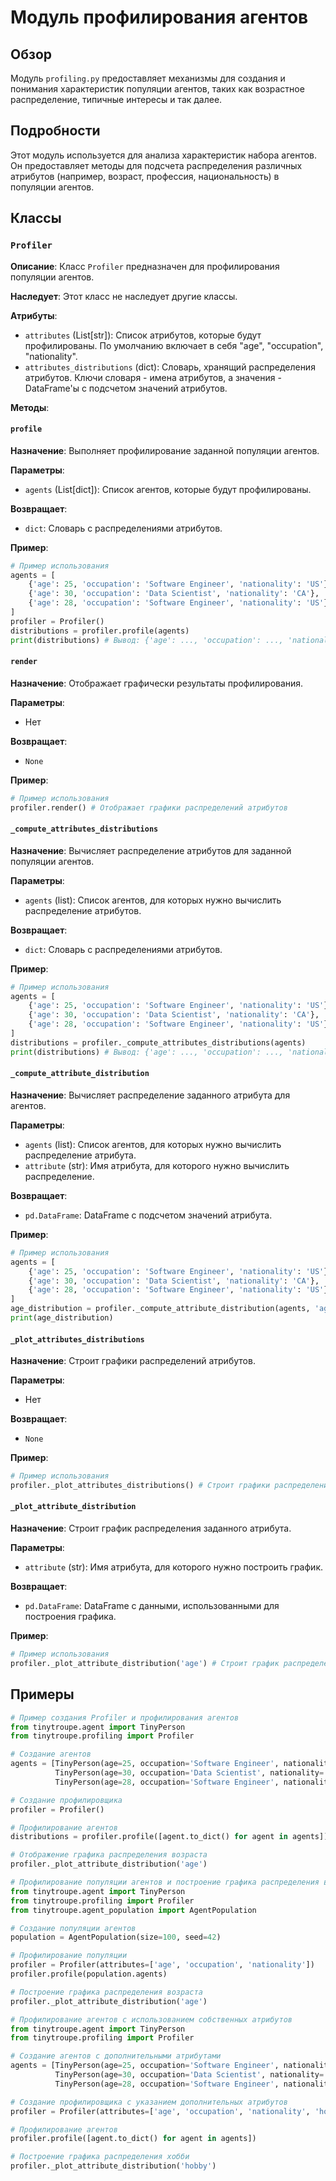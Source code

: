 # Модуль профилирования агентов

## Обзор

Модуль `profiling.py` предоставляет механизмы для создания и понимания характеристик популяции агентов, таких как возрастное распределение, типичные интересы и так далее.

## Подробности

Этот модуль используется для анализа характеристик набора агентов. Он предоставляет методы для подсчета распределения различных атрибутов (например, возраст, профессия, национальность) в популяции агентов. 

## Классы

### `Profiler`

**Описание**: Класс `Profiler`  предназначен для профилирования популяции агентов.

**Наследует**:  Этот класс не наследует другие классы.

**Атрибуты**:
 - `attributes` (List[str]): Список атрибутов, которые будут профилированы. По умолчанию включает в себя "age", "occupation", "nationality".
 - `attributes_distributions` (dict): Словарь, хранящий распределения атрибутов. Ключи словаря - имена атрибутов, а значения - DataFrame'ы с подсчетом значений атрибутов.

**Методы**:

#### `profile`

**Назначение**: Выполняет профилирование заданной популяции агентов.

**Параметры**:
 - `agents` (List[dict]): Список агентов, которые будут профилированы.

**Возвращает**:
 - `dict`: Словарь с распределениями атрибутов.

**Пример**:

```python
# Пример использования 
agents = [
    {'age': 25, 'occupation': 'Software Engineer', 'nationality': 'US'},
    {'age': 30, 'occupation': 'Data Scientist', 'nationality': 'CA'},
    {'age': 28, 'occupation': 'Software Engineer', 'nationality': 'US'}
]
profiler = Profiler()
distributions = profiler.profile(agents)
print(distributions) # Вывод: {'age': ..., 'occupation': ..., 'nationality': ...}
```

#### `render`

**Назначение**:  Отображает графически результаты профилирования.

**Параметры**:  
 - Нет

**Возвращает**:
 - `None` 

**Пример**:

```python
# Пример использования
profiler.render() # Отображает графики распределений атрибутов
```

#### `_compute_attributes_distributions`

**Назначение**: Вычисляет распределение атрибутов для заданной популяции агентов.

**Параметры**:
 - `agents` (list): Список агентов, для которых нужно вычислить распределение атрибутов.

**Возвращает**:
 - `dict`: Словарь с распределениями атрибутов.

**Пример**:

```python
# Пример использования
agents = [
    {'age': 25, 'occupation': 'Software Engineer', 'nationality': 'US'},
    {'age': 30, 'occupation': 'Data Scientist', 'nationality': 'CA'},
    {'age': 28, 'occupation': 'Software Engineer', 'nationality': 'US'}
]
distributions = profiler._compute_attributes_distributions(agents)
print(distributions) # Вывод: {'age': ..., 'occupation': ..., 'nationality': ...}
```

#### `_compute_attribute_distribution`

**Назначение**: Вычисляет распределение заданного атрибута для агентов.

**Параметры**:
 - `agents` (list): Список агентов, для которых нужно вычислить распределение атрибута.
 - `attribute` (str): Имя атрибута, для которого нужно вычислить распределение.

**Возвращает**:
 - `pd.DataFrame`: DataFrame с подсчетом значений атрибута.

**Пример**:

```python
# Пример использования
agents = [
    {'age': 25, 'occupation': 'Software Engineer', 'nationality': 'US'},
    {'age': 30, 'occupation': 'Data Scientist', 'nationality': 'CA'},
    {'age': 28, 'occupation': 'Software Engineer', 'nationality': 'US'}
]
age_distribution = profiler._compute_attribute_distribution(agents, 'age')
print(age_distribution) 
```

#### `_plot_attributes_distributions`

**Назначение**: Строит графики распределений атрибутов.

**Параметры**:
 -  Нет

**Возвращает**:
 - `None`

**Пример**:

```python
# Пример использования
profiler._plot_attributes_distributions() # Строит графики распределений атрибутов
```

#### `_plot_attribute_distribution`

**Назначение**: Строит график распределения заданного атрибута.

**Параметры**:
 - `attribute` (str): Имя атрибута, для которого нужно построить график.

**Возвращает**:
 - `pd.DataFrame`: DataFrame с данными, использованными для построения графика.

**Пример**:

```python
# Пример использования
profiler._plot_attribute_distribution('age') # Строит график распределения возраста 
```

## Примеры

```python
# Пример создания Profiler и профилирования агентов
from tinytroupe.agent import TinyPerson
from tinytroupe.profiling import Profiler

# Создание агентов
agents = [TinyPerson(age=25, occupation='Software Engineer', nationality='US'),
          TinyPerson(age=30, occupation='Data Scientist', nationality='CA'),
          TinyPerson(age=28, occupation='Software Engineer', nationality='US')]

# Создание профилировщика
profiler = Profiler()

# Профилирование агентов
distributions = profiler.profile([agent.to_dict() for agent in agents]) 

# Отображение графика распределения возраста
profiler._plot_attribute_distribution('age')
```

```python
# Профилирование популяции агентов и построение графика распределения возраста
from tinytroupe.agent import TinyPerson
from tinytroupe.profiling import Profiler
from tinytroupe.agent_population import AgentPopulation

# Создание популяции агентов
population = AgentPopulation(size=100, seed=42)

# Профилирование популяции
profiler = Profiler(attributes=['age', 'occupation', 'nationality'])
profiler.profile(population.agents)

# Построение графика распределения возраста
profiler._plot_attribute_distribution('age')
```

```python
# Профилирование агентов с использованием собственных атрибутов
from tinytroupe.agent import TinyPerson
from tinytroupe.profiling import Profiler

# Создание агентов с дополнительными атрибутами
agents = [TinyPerson(age=25, occupation='Software Engineer', nationality='US', hobby='Coding'),
          TinyPerson(age=30, occupation='Data Scientist', nationality='CA', hobby='Hiking'),
          TinyPerson(age=28, occupation='Software Engineer', nationality='US', hobby='Music')]

# Создание профилировщика с указанием дополнительных атрибутов
profiler = Profiler(attributes=['age', 'occupation', 'nationality', 'hobby'])

# Профилирование агентов
profiler.profile([agent.to_dict() for agent in agents])

# Построение графика распределения хобби
profiler._plot_attribute_distribution('hobby')